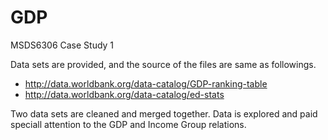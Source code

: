 # GDP
MSDS6306 Case Study 1


Data sets are provided, and the source of the files are same as followings.

* http://data.worldbank.org/data-catalog/GDP-ranking-table
* http://data.worldbank.org/data-catalog/ed-stats

Two data sets are cleaned and merged together. Data is explored and paid speciall attention to the GDP and Income Group relations.  
